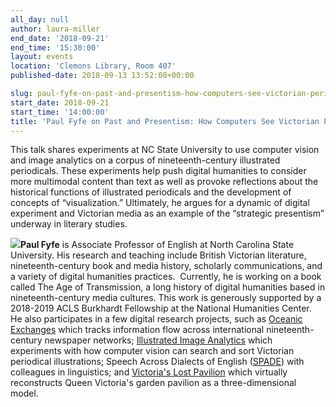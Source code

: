 ```yaml
---
all_day: null
author: laura-miller
end_date: '2018-09-21'
end_time: '15:30:00'
layout: events
location: 'Clemons Library, Room 407'
published-date: 2018-09-13 13:52:08+00:00

slug: paul-fyfe-on-past-and-presentism-how-computers-see-victorian-periodicals-2
start_date: 2018-09-21
start_time: '14:00:00'
title: 'Paul Fyfe on Past and Presentism: How Computers See Victorian Periodicals'
---
```


This talk shares experiments at NC State University to use computer vision and image analytics on a corpus of nineteenth-century illustrated periodicals. These experiments help push digital humanities to consider more multimodal content than text as well as provoke reflections about the historical functions of illustrated periodicals and the development of concepts of “visualization.” Ultimately, he argues for a dynamic of digital experiment and Victorian media as an example of the “strategic presentism” underway in literary studies.

![](https://gallery.mailchimp.com/3ac105f4d87dddbd34542ab41/images/6ac9317e-cedc-4ab6-a0ff-889b852ba9af.png)**Paul Fyfe** is Associate Professor of English at North Carolina State University. His research and teaching include British Victorian literature, nineteenth-century book and media history, scholarly communications, and a variety of digital humanities practices.  Currently, he is working on a book called The Age of Transmission, a long history of digital humanities based in nineteenth-century media cultures. This work is generously supported by a 2018-2019 ACLS Burkhardt Fellowship at the National Humanities Center. He also participates in a few digital research projects, such as [Oceanic Exchanges](http://oceanicexchanges.org/) which tracks information flow across international nineteenth-century newspaper networks; [Illustrated Image Analytics](https://ncna.dh.chass.ncsu.edu/imageanalytics/) which experiments with how computer vision can search and sort Victorian periodical illustrations; Speech Across Dialects of English ([SPADE](https://spade.glasgow.ac.uk/)) with colleagues in linguistics; and [Victoria's Lost Pavilion](https://pavilion.chass.ncsu.edu/) which virtually reconstructs Queen Victoria's garden pavilion as a three-dimensional model.
